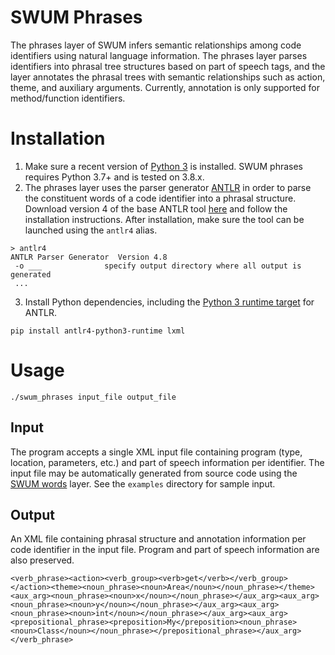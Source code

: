 # SWUM Phrases
The phrases layer of SWUM infers semantic relationships among code identifiers using natural language information. The phrases layer parses identifiers into phrasal tree structures based on part of speech tags, and the layer annotates the phrasal trees with semantic relationships such as action, theme, and auxiliary arguments. Currently, annotation is only supported for method/function identifiers.

# Installation

1. Make sure a recent version of [Python 3](https://www.python.org/) is installed. SWUM phrases requires Python 3.7+ and is tested on 3.8.x.
2. The phrases layer uses the parser generator [ANTLR](https://www.antlr.org/) in order to parse the constituent words of a code identifier into a phrasal structure. Download version 4 of the base ANTLR tool [here](https://www.antlr.org/download.html) and follow the installation instructions. After installation, make sure the tool can be launched using the `antlr4` alias.
```
> antlr4
ANTLR Parser Generator  Version 4.8
 -o ___              specify output directory where all output is generated
 ...
``` 
3. Install Python dependencies, including the [Python 3 runtime target](https://github.com/antlr/antlr4/blob/master/doc/python-target.md) for ANTLR.
```
pip install antlr4-python3-runtime lxml
```


# Usage
```
./swum_phrases input_file output_file
```

## Input
The program accepts a single XML input file containing program (type, location, parameters, etc.) and part of speech information per identifier. The input file may be automatically generated from source code using the [SWUM words](https://github.com/SCANL/swum_project/tree/master/swum_words) layer. See the `examples` directory for sample input.

## Output
An XML file containing phrasal structure and annotation information per code identifier in the input file. Program and part of speech information are also preserved.
```
<verb_phrase><action><verb_group><verb>get</verb></verb_group></action><theme><noun_phrase><noun>Area</noun></noun_phrase></theme><aux_arg><noun_phrase><noun>x</noun></noun_phrase></aux_arg><aux_arg><noun_phrase><noun>y</noun></noun_phrase></aux_arg><aux_arg><noun_phrase><noun>int</noun></noun_phrase></aux_arg><aux_arg><prepositional_phrase><preposition>My</preposition><noun_phrase><noun>Class</noun></noun_phrase></prepositional_phrase></aux_arg></verb_phrase>
```